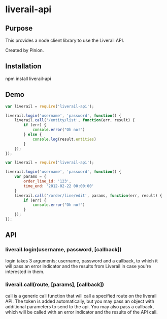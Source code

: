 # liverail-api 

## Purpose

This provides a node client library to use the Liverail API. 

[Liverail]: http://liverail.com/ 

Created by Pinion.

[Pinion]: http://pinion.gg/

## Installation

npm install liverail-api

## Demo

```javascript
var liverail = require('liverail-api');

liverail.login('username', 'password', function() {
	liverail.call('/entity/list', function(err, result) {
		if (err) { 
			console.error("Oh no!")
		} else {
			console.log(result.entities)
		}
	});
});
```

```javascript
var liverail = require('liverail-api');

liverail.login('username', 'password', function() {
	var params = {
		order_line_id: '123',
		time_end: '2012-02-22 00:00:00'
	}
	liverail.call('/order/line/edit', params, function(err, result) {
		if (err) { 
			console.error("Oh no!")
		}
	});
});
```

## API

### liverail.login(username, password, [callback])
login takes 3 arguments; username, password and a callback, to which it will pass an error indicator and the results from Liverail in case you're interested in them.

### liverail.call(route, [params], [callback])
call is a generic call function that will call a specified route on the liverail API. The token is added automatically, but you may pass an object with additional parameters to send to the api. You may also pass a callback, which will be called with an error indicator and the results of the API call.
